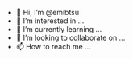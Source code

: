 - 👋 Hi, I’m @emibtsu
- 👀 I’m interested in ...
- 🌱 I’m currently learning ...
- 💞️ I’m looking to collaborate on ...
- 📫 How to reach me ...

<!---
emibtsu/emibtsu is a ✨ special ✨ repository because its `README.md` (this file) appears on your GitHub profile.
You can click the Preview link to take a look at your changes.
--->

